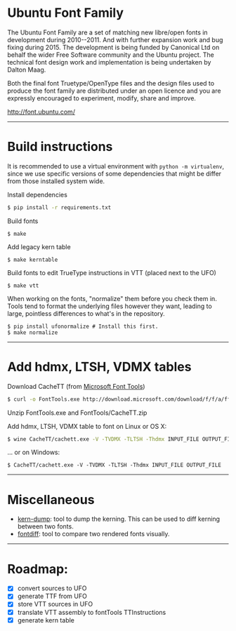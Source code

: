 # Ubuntu Font Family

The Ubuntu Font Family are a set of matching new libre/open fonts in
development during 2010--2011.  And with further expansion work and
bug fixing during 2015.  The development is being funded by
Canonical Ltd on behalf the wider Free Software community and the
Ubuntu project.  The technical font design work and implementation is
being undertaken by Dalton Maag.

Both the final font Truetype/OpenType files and the design files used
to produce the font family are distributed under an open licence and
you are expressly encouraged to experiment, modify, share and improve.

  http://font.ubuntu.com/

--------------------
# Build instructions

It is recommended to use a virtual environment with `python -m virtualenv`,
since we use specific versions of some dependencies that might be differ
from those installed system wide.

Install dependencies
```sh
$ pip install -r requirements.txt
```

Build fonts
```
$ make
```

Add legacy kern table
```
$ make kerntable
```

Build fonts to edit TrueType instructions in VTT (placed next to the UFO)
```
$ make vtt
```

When working on the fonts, "normalize" them before you check them in. Tools
tend to format the underlying files however they want, leading to large,
pointless differences to what's in the repository.
```
$ pip install ufonormalize # Install this first.
$ make normalize
```

-----------------------------
# Add hdmx, LTSH, VDMX tables

Download CacheTT (from [Microsoft Font Tools](https://www.microsoft.com/en-us/Typography/tools.aspx))

```sh
$ curl -o FontTools.exe http://download.microsoft.com/download/f/f/a/ffae9ec6-3bf6-488a-843d-b96d552fd815/FontTools.exe
```

Unzip FontTools.exe and FontTools/CacheTT.zip


Add hdmx, LTSH, VDMX table to font on Linux or OS X:
```sh
$ wine CacheTT/cachett.exe -V -TVDMX -TLTSH -Thdmx INPUT_FILE OUTPUT_FILE
```

... or on Windows:
```
$ CacheTT/cachett.exe -V -TVDMX -TLTSH -Thdmx INPUT_FILE OUTPUT_FILE
```

-----------------------------
# Miscellaneous

- [kern-dump](https://github.com/adobe-type-tools/kern-dump):
  tool to dump the kerning. This can be used to diff kerning between two fonts.
- [fontdiff](https://github.com/googlei18n/fontdiff):
  tool to compare two rendered fonts visually.

-----------------------------
# Roadmap:
- [x] convert sources to UFO
- [x] generate TTF from UFO
- [x] store VTT sources in UFO
- [x] translate VTT assembly to fontTools TTInstructions
- [x] generate kern table
